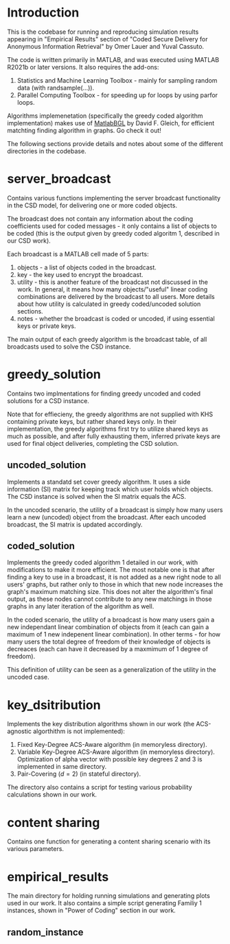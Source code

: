 # Introduction

This is the codebase for running and reproducing simulation results appearing in "Empirical Results" section of "Coded Secure Delivery for Anonymous Information Retrieval" by Omer Lauer and Yuval Cassuto.

The code is written primarily in MATLAB, and was executed using MATLAB R2021b or later versions. It also requires the add-ons:
1. Statistics and Machine Learning Toolbox - mainly for sampling random data (with randsample(...)).
2. Parallel Computing Toolbox - for speeding up for loops by using parfor loops.

Algorithms implemenetation (specifically the greedy coded algorithm implementation) makes use of [MatlabBGL](https://github.com/dgleich/matlab-bgl) by David F. Gleich, for efficient matchting finding algorithm in graphs. Go check it out!

The following sections provide details and notes about some of the different directories in the codebase.

# server_broadcast

Contains various functions implementing the server broadcast functionality in the CSD model, for delivering one or more coded objects.

The broadcast does not contain any information about the coding coefficients used for coded messages - it only contains a list of objects to be coded (this is the output given by greedy coded algoritm 1, described in our CSD work).

Each broadcast is a MATLAB cell made of 5 parts:
1. objects - a list of objects coded in the broadcast.
2. key - the key used to encrypt the broadcast.
3. utility - this is another feature of the broadcast not discussed in the work. In general, it means how many objects/"useful" linear coding combinations are delivered by the broadcast to all users. More details about how utility is calculated in greedy coded/uncoded solution sections.
4. notes - whether the broadcast is coded or uncoded, if using essential keys or private keys.

The main output of each greedy algorithm is the broadcast table, of all broadcasts used to solve the CSD instance. 

# greedy_solution

Contains two implmentations for finding greedy uncoded and coded solutions for a CSD instance.

Note that for effiecieny, the greedy algorithms are not supplied with KHS containing private keys, but rather shared keys only. In their implementation, the greedy algorithms first try to utilize shared keys as much as possible, and after fully exhausting them, inferred private keys are used for final object deliveries, completing the CSD solution.

## uncoded_solution

Implements a standatd set cover greedy algorithm. It uses a side information (SI) matrix for keeping track which user holds which objects. The CSD instance is solved when the SI matrix equals the ACS.

In the uncoded scenario, the utility of a broadcast is simply how many users learn a new (uncoded) object from the broadcast. After each uncoded broadcast, the SI matrix is updated accordingly.

## coded_solution

Implements the greedy coded algorithm 1 detailed in our work, with modifications to make it more efficient. The most notable one is that after finding a key to use in a broadcast, it is not added as a new right node to all users' graphs, but rather only to those in which that new node increases the graph's maximum matching size. This does not alter the algorithm's final output, as these nodes cannot contribute to any new matchings in those graphs in any later iteration of the algorithm as well.

In the coded scenario, the utility of a broadcast is how many users gain a new independant linear combination of objects from it (each can gain a maximum of 1 new indepenent linear combination). In other terms - for how many users the total degree of freedom of their knowledge of objects is decreaces (each can have it decreased by a maxmimum of 1 degree of freedom).

This definition of utility can be seen as a generalization of the utility in the uncoded case.

# key_dsitribution

Implements the key distribution algorithms shown in our work (the ACS-agnostic algorthithm is not implemented):
1. Fixed Key-Degree ACS-Aware algorithm (in memoryless directory).
2. Variable Key-Degree ACS-Aware algorithm (in memoryless directory). Optimization of alpha vector with possible key degrees 2 and 3 is implemented in same directory.
3. Pair-Covering ($`d = 2`$) (in stateful directory).

The directory also contains a script for testing various probability calculations shown in our work.

# content sharing

Contains one function for generating a content sharing scenario with its various parameters.

# empirical_results

The main directory for holding running simulations and generating plots used in our work.
It also contains a simple script generating Familiy 1 instances, shown in "Power of Coding" section in our work.

## random_instance
